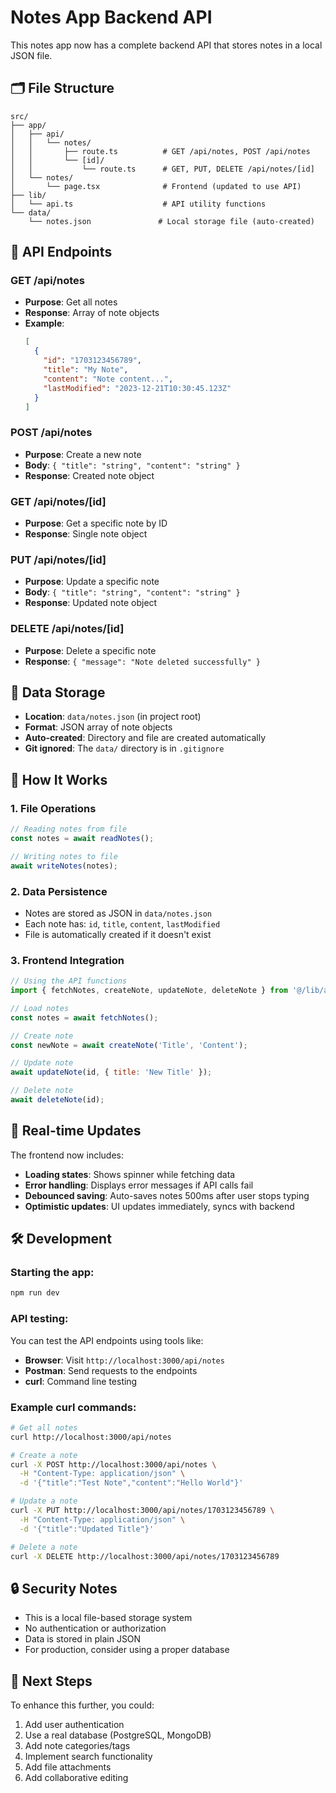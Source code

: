 # Notes App Backend API

This notes app now has a complete backend API that stores notes in a local JSON file.

## 🗂️ **File Structure**

```
src/
├── app/
│   ├── api/
│   │   └── notes/
│   │       ├── route.ts          # GET /api/notes, POST /api/notes
│   │       └── [id]/
│   │           └── route.ts      # GET, PUT, DELETE /api/notes/[id]
│   └── notes/
│       └── page.tsx              # Frontend (updated to use API)
├── lib/
│   └── api.ts                    # API utility functions
└── data/
    └── notes.json               # Local storage file (auto-created)
```

## 🔧 **API Endpoints**

### **GET /api/notes**
- **Purpose**: Get all notes
- **Response**: Array of note objects
- **Example**:
  ```json
  [
    {
      "id": "1703123456789",
      "title": "My Note",
      "content": "Note content...",
      "lastModified": "2023-12-21T10:30:45.123Z"
    }
  ]
  ```

### **POST /api/notes**
- **Purpose**: Create a new note
- **Body**: `{ "title": "string", "content": "string" }`
- **Response**: Created note object

### **GET /api/notes/[id]**
- **Purpose**: Get a specific note by ID
- **Response**: Single note object

### **PUT /api/notes/[id]**
- **Purpose**: Update a specific note
- **Body**: `{ "title": "string", "content": "string" }`
- **Response**: Updated note object

### **DELETE /api/notes/[id]**
- **Purpose**: Delete a specific note
- **Response**: `{ "message": "Note deleted successfully" }`

## 💾 **Data Storage**

- **Location**: `data/notes.json` (in project root)
- **Format**: JSON array of note objects
- **Auto-created**: Directory and file are created automatically
- **Git ignored**: The `data/` directory is in `.gitignore`

## 🚀 **How It Works**

### **1. File Operations**
```javascript
// Reading notes from file
const notes = await readNotes();

// Writing notes to file
await writeNotes(notes);
```

### **2. Data Persistence**
- Notes are stored as JSON in `data/notes.json`
- Each note has: `id`, `title`, `content`, `lastModified`
- File is automatically created if it doesn't exist

### **3. Frontend Integration**
```javascript
// Using the API functions
import { fetchNotes, createNote, updateNote, deleteNote } from '@/lib/api';

// Load notes
const notes = await fetchNotes();

// Create note
const newNote = await createNote('Title', 'Content');

// Update note
await updateNote(id, { title: 'New Title' });

// Delete note
await deleteNote(id);
```

## 🔄 **Real-time Updates**

The frontend now includes:
- **Loading states**: Shows spinner while fetching data
- **Error handling**: Displays error messages if API calls fail
- **Debounced saving**: Auto-saves notes 500ms after user stops typing
- **Optimistic updates**: UI updates immediately, syncs with backend

## 🛠️ **Development**

### **Starting the app**:
```bash
npm run dev
```

### **API testing**:
You can test the API endpoints using tools like:
- **Browser**: Visit `http://localhost:3000/api/notes`
- **Postman**: Send requests to the endpoints
- **curl**: Command line testing

### **Example curl commands**:
```bash
# Get all notes
curl http://localhost:3000/api/notes

# Create a note
curl -X POST http://localhost:3000/api/notes \
  -H "Content-Type: application/json" \
  -d '{"title":"Test Note","content":"Hello World"}'

# Update a note
curl -X PUT http://localhost:3000/api/notes/1703123456789 \
  -H "Content-Type: application/json" \
  -d '{"title":"Updated Title"}'

# Delete a note
curl -X DELETE http://localhost:3000/api/notes/1703123456789
```

## 🔒 **Security Notes**

- This is a local file-based storage system
- No authentication or authorization
- Data is stored in plain JSON
- For production, consider using a proper database

## 🚀 **Next Steps**

To enhance this further, you could:
1. Add user authentication
2. Use a real database (PostgreSQL, MongoDB)
3. Add note categories/tags
4. Implement search functionality
5. Add file attachments
6. Add collaborative editing 
